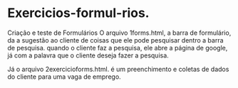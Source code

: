 # Exercicios-formul-rios.
Criação e teste de Formulários 
O arquivo 1forms.html, a barra de formulário, da a sugestão ao cliente de coisas que ele pode pesquisar dentro a barra de pesquisa.
quando o cliente faz a pesquisa, ele abre a página de google, já com a palavra que o cliente deseja fazer a pesquisa. 


Já o arquivo 2exercicioforms.html. é um preenchimento e coletas de dados do cliente para uma vaga de emprego. 
